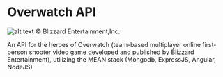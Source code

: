 # Overwatch API
![alt text](http://www.goombastomp.com/wp-content/uploads/2016/11/overwatch.png) 
© Blizzard Entertainment,Inc.

An API for the heroes of Overwatch (team-based multiplayer online first-person shooter video game developed and published by Blizzard Entertainment), utilizing the MEAN stack (Mongodb, ExpressJS, Angular, NodeJS)